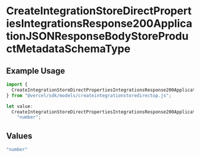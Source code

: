 # CreateIntegrationStoreDirectPropertiesIntegrationsResponse200ApplicationJSONResponseBodyStoreProductMetadataSchemaType

## Example Usage

```typescript
import {
  CreateIntegrationStoreDirectPropertiesIntegrationsResponse200ApplicationJSONResponseBodyStoreProductMetadataSchemaType,
} from "@vercel/sdk/models/createintegrationstoredirectop.js";

let value:
  CreateIntegrationStoreDirectPropertiesIntegrationsResponse200ApplicationJSONResponseBodyStoreProductMetadataSchemaType =
    "number";
```

## Values

```typescript
"number"
```